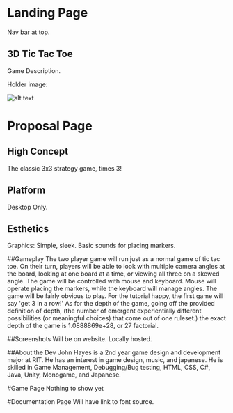 # Landing Page
Nav bar at top.
## 3D Tic Tac Toe
Game Description.

Holder image:

![alt text](https://hb.imgix.net/bf1f47739ba3376b4e7525456d65f21785d94312.jpg?auto=compress,format&fit=crop&h=353&w=616&s=d01701622d03c6a047e800fc83c10811 "Logo Title Text 1")

# Proposal Page
## High Concept
The classic 3x3 strategy game, times 3!

## Platform
Desktop Only.

## Esthetics
Graphics: Simple, sleek. 
Basic sounds for placing markers.

##Gameplay
The two player game will run just as a normal game of tic tac toe. On their turn, players will be able to look with multiple camera angles at the board, looking at one board at a time, or viewing all three on a skewed angle. The game will be controlled with mouse and keyboard. Mouse will operate placing the markers, while the keyboard will manage angles.
The game will be fairly obvious to play. For the tutorial happy, the first game will say 'get 3 in a row!' As for the depth of the game, going off the provided definition of depth, (the number of emergent experientially different possibilities (or meaningful choices) that come out of one ruleset.) the exact depth of the game is 1.0888869e+28, or 27 factorial.

##Screenshots
Will be on website. Locally hosted.

##About the Dev
John Hayes is a 2nd year game design and development major at RIT. He has an interest in game design, music, and japanese. He is skilled in Game Management, Debugging/Bug testing, HTML, CSS, C#, Java, Unity, Monogame, and Japanese.

#Game Page
Nothing to show yet

#Documentation Page
Will have link to font source.
